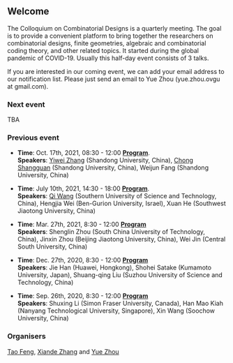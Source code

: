 ## Welcome

The Colloquium on Combinatorial Designs is a quarterly meeting. The goal is to provide a convenient platform to bring together the researchers on combinatorial designs, finite geometries, algebraic and combinatorial coding theory, and other related topics. It started during the global pandemic of COVID-19. Usually this half-day event consists of 3 talks.

If you are interested in our coming event, we can add your email address to our notification list. Please just send an email to Yue Zhou (yue.zhou.ovgu at gmail.com).

### Next event

TBA

### Previous event

* **Time**: Oct. 17th, 2021, 08:30 - 12:00 **<a target="_blank" href="./5.pdf">Program</a>**.       
**Speakers**: [Yiwei Zhang](https://faculty.sdu.edu.cn/ywzhang) (Shandong University, China), [Chong Shangguan](https://faculty.sdu.edu.cn/sgc) (Shandong University, China), Weijun Fang (Shandong University, China)

* **Time**: July 10th, 2021, 14:30 - 18:00 **<a target="_blank" href="./4.pdf">Program</a>**.       
**Speakers**: [Qi Wang](https://faculty.sustech.edu.cn/wangqi/) (Southern University of Science and Technology, China), Hengjia Wei (Ben-Gurion University, Israel), Xuan He (Southwest Jiaotong University, China)

* **Time**: Mar. 27th, 2021, 8:30 - 12:00 **[Program](https://yue-zhou-ovgu.github.io/Colloquium/3.pdf)**    
**Speakers**: Shenglin Zhou (South China University of Technology, China), Jinxin Zhou (Beijing Jiaotong University, China), Wei Jin (Central South University, China)


* **Time**: Dec. 27th, 2020, 8:30 - 12:00 **[Program](https://./2.pdf)**    
**Speakers**: Jie Han (Huawei, Hongkong), Shohei Satake (Kumamoto University, Japan), Shuang-qing Liu (Suzhou University of Science and Technology, China)

* **Time**: Sep. 26th, 2020, 8:30 - 12:00  **[Program](https://./1.pdf)**    
**Speakers**: Shuxing Li (Simon Fraser University, Canada), Han Mao Kiah (Nanyang Technological University, Singapore), Xin Wang (Soochow University, China)

### Organisers
[Tao Feng](https://person.zju.edu.cn/en/tfeng), [Xiande Zhang](http://staff.ustc.edu.cn/~drzhangx/) and [Yue Zhou](https://sites.google.com/site/yuejoezhou/)
